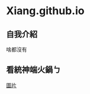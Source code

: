 # Xiang.github.io
## 自我介紹
啥都沒有
## 看統神端火鍋ㄅ
[圖片](https://img.ltn.com.tw/Upload/news/600/2021/02/25/phpkPy0Fq.jpg)
